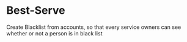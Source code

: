 # Best-Serve
Create Blacklist from accounts, so that every service owners can see whether or not a person is in black list
